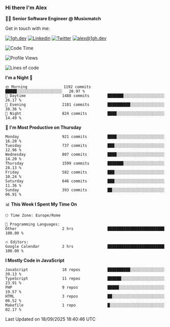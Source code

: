 ### Hi there I'm Alex

👨‍💻 __Senior Software Engineer @ Musixmatch__

Get in touch with me:

[![1gh.dev](https://img.shields.io/static/v1?label=1gh.dev&message=%20&color=red&logo=&style=flat-square&logoColor=white)](https://www.1gh.dev/)
[![Linkedin](https://img.shields.io/static/v1?label=Linkedin&message=%20&color=blue&logo=Linkedin&style=flat-square&logoColor=white)](https://linkedin.com/in/alexghirelli)
[![Twitter](https://img.shields.io/static/v1?label=Twitter&message=%20&color=blue&logo=Twitter&style=flat-square&logoColor=white)](https://twitter.com/alexGhirelli)
[![alex@1gh.dev](https://img.shields.io/static/v1?label=alex@1gh.dev&message=%20&color=red&logo=gmail&style=flat-square&logoColor=white)](mailto:alex@1gh.dev)

<!--START_SECTION:waka-->
![Code Time](http://img.shields.io/badge/Code%20Time-8%2C538%20hrs%2022%20mins-blue)

![Profile Views](http://img.shields.io/badge/Profile%20Views-0-blue)

![Lines of code](https://img.shields.io/badge/From%20Hello%20World%20I%27ve%20Written-19.9%20million%20lines%20of%20code-blue)

**I'm a Night 🦉** 

```text
🌞 Morning                1192 commits        █████░░░░░░░░░░░░░░░░░░░░   20.97 % 
🌆 Daytime                1488 commits        ███████░░░░░░░░░░░░░░░░░░   26.17 % 
🌃 Evening                2181 commits        ██████████░░░░░░░░░░░░░░░   38.36 % 
🌙 Night                  824 commits         ████░░░░░░░░░░░░░░░░░░░░░   14.49 % 
```
📅 **I'm Most Productive on Thursday** 

```text
Monday                   921 commits         ████░░░░░░░░░░░░░░░░░░░░░   16.20 % 
Tuesday                  737 commits         ███░░░░░░░░░░░░░░░░░░░░░░   12.96 % 
Wednesday                807 commits         ████░░░░░░░░░░░░░░░░░░░░░   14.20 % 
Thursday                 1599 commits        ███████░░░░░░░░░░░░░░░░░░   28.13 % 
Friday                   582 commits         ███░░░░░░░░░░░░░░░░░░░░░░   10.24 % 
Saturday                 646 commits         ███░░░░░░░░░░░░░░░░░░░░░░   11.36 % 
Sunday                   393 commits         ██░░░░░░░░░░░░░░░░░░░░░░░   06.91 % 
```


📊 **This Week I Spent My Time On** 

```text
🕑︎ Time Zone: Europe/Rome

💬 Programming Languages: 
Other                    2 hrs               █████████████████████████   100.00 % 

🔥 Editors: 
Google Calendar          2 hrs               █████████████████████████   100.00 % 
```

**I Mostly Code in JavaScript** 

```text
JavaScript               18 repos            ██████████░░░░░░░░░░░░░░░   39.13 % 
TypeScript               11 repos            ██████░░░░░░░░░░░░░░░░░░░   23.91 % 
PHP                      9 repos             █████░░░░░░░░░░░░░░░░░░░░   19.57 % 
HTML                     3 repos             ██░░░░░░░░░░░░░░░░░░░░░░░   06.52 % 
Makefile                 1 repo              █░░░░░░░░░░░░░░░░░░░░░░░░   02.17 % 
```




 Last Updated on 18/09/2025 18:40:46 UTC
<!--END_SECTION:waka-->
